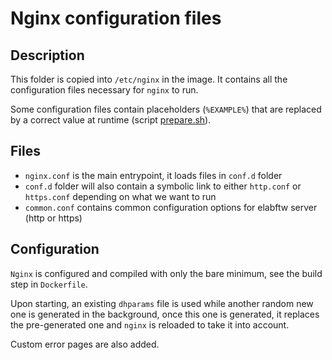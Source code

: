 # Nginx configuration files

## Description

This folder is copied into `/etc/nginx` in the image. It contains all the configuration files necessary for `nginx` to run.

Some configuration files contain placeholders (`%EXAMPLE%`) that are replaced by a correct value at runtime (script [prepare.sh](../init/prepare.sh)).

## Files

- `nginx.conf` is the main entrypoint, it loads files in `conf.d` folder
- `conf.d` folder will also contain a symbolic link to either `http.conf` or `https.conf` depending on what we want to run
- `common.conf` contains common configuration options for elabftw server (http or https)

## Configuration

`Nginx` is configured and compiled with only the bare minimum, see the build step in `Dockerfile`.

Upon starting, an existing `dhparams` file is used while another random new one is generated in the background, once this one is generated, it replaces the pre-generated one and `nginx` is reloaded to take it into account.

Custom error pages are also added.
